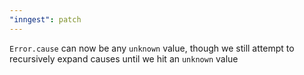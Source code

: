 ```yaml
---
"inngest": patch
---
```


`Error.cause` can now be any `unknown` value, though we still attempt to recursively expand causes until we hit an `unknown` value
